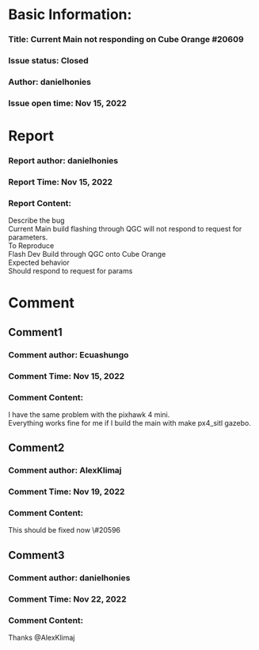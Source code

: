 # Basic Information:
### Title:  Current Main not responding on Cube Orange #20609 
### Issue status: Closed
### Author: danielhonies
### Issue open time: Nov 15, 2022
# Report
### Report author: danielhonies
### Report Time: Nov 15, 2022
### Report Content:   
Describe the bug  
Current Main build flashing through QGC will not respond to request for parameters.  
To Reproduce  
Flash Dev Build through QGC onto Cube Orange  
Expected behavior  
Should respond to request for params  

# Comment
## Comment1
### Comment author: Ecuashungo
### Comment Time: Nov 15, 2022
### Comment Content:   
I have the same problem with the pixhawk 4 mini.  
Everything works fine for me if I build the main with make px4_sitl gazebo.  

## Comment2
### Comment author: AlexKlimaj
### Comment Time: Nov 19, 2022
### Comment Content:   
This should be fixed now \\\#20596  

## Comment3
### Comment author: danielhonies
### Comment Time: Nov 22, 2022
### Comment Content:   
Thanks @AlexKlimaj  
